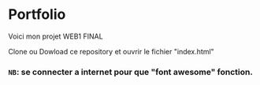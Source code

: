 # Portfolio
Voici mon projet WEB1 FINAL

Clone ou Dowload ce repository et ouvrir le fichier "index.html"

### `NB`: se connecter a internet pour que "font awesome" fonction.
